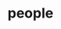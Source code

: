 ---
layout: page
permalink: /people/
title: people
description: members of the lab or group
nav: true
nav_order: 3
display_categories: [academics, associates, students]
horizontal: false
---